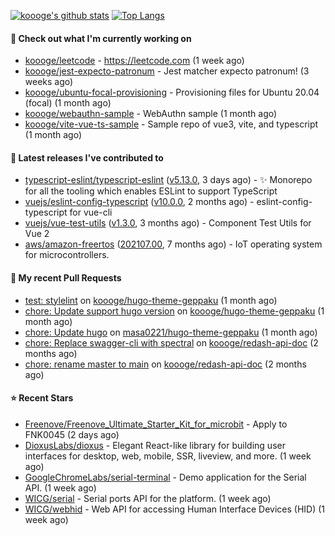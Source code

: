 [![koooge's github stats](https://github-readme-stats.vercel.app/api?username=koooge&count_private=true&show_icons=true)](https://github.com/anuraghazra/github-readme-stats)
[![Top Langs](https://github-readme-stats.vercel.app/api/top-langs/?username=koooge&langs_count=5)](https://github.com/anuraghazra/github-readme-stats)

#### 👷 Check out what I'm currently working on

- [koooge/leetcode](https://github.com/koooge/leetcode) - https://leetcode.com (1 week ago)
- [koooge/jest-expecto-patronum](https://github.com/koooge/jest-expecto-patronum) - Jest matcher expecto patronum! (3 weeks ago)
- [koooge/ubuntu-focal-provisioning](https://github.com/koooge/ubuntu-focal-provisioning) - Provisioning files for Ubuntu 20.04 (focal) (1 month ago)
- [koooge/webauthn-sample](https://github.com/koooge/webauthn-sample) - WebAuthn sample (1 month ago)
- [koooge/vite-vue-ts-sample](https://github.com/koooge/vite-vue-ts-sample) - Sample repo of vue3, vite, and typescript (1 month ago)

#### 🔭 Latest releases I've contributed to

- [typescript-eslint/typescript-eslint](https://github.com/typescript-eslint/typescript-eslint) ([v5.13.0](https://github.com/typescript-eslint/typescript-eslint/releases/tag/v5.13.0), 3 days ago) - :sparkles: Monorepo for all the tooling which enables ESLint to support TypeScript
- [vuejs/eslint-config-typescript](https://github.com/vuejs/eslint-config-typescript) ([v10.0.0](https://github.com/vuejs/eslint-config-typescript/releases/tag/v10.0.0), 2 months ago) - eslint-config-typescript for vue-cli
- [vuejs/vue-test-utils](https://github.com/vuejs/vue-test-utils) ([v1.3.0](https://github.com/vuejs/vue-test-utils/releases/tag/v1.3.0), 3 months ago) - Component Test Utils for Vue 2
- [aws/amazon-freertos](https://github.com/aws/amazon-freertos) ([202107.00](https://github.com/aws/amazon-freertos/releases/tag/202107.00), 7 months ago) - IoT operating system for microcontrollers.

#### 🔨 My recent Pull Requests

- [test: stylelint](https://github.com/koooge/hugo-theme-geppaku/pull/5) on [koooge/hugo-theme-geppaku](https://github.com/koooge/hugo-theme-geppaku) (1 month ago)
- [chore: Update support hugo version](https://github.com/koooge/hugo-theme-geppaku/pull/4) on [koooge/hugo-theme-geppaku](https://github.com/koooge/hugo-theme-geppaku) (1 month ago)
- [chore: Update hugo](https://github.com/masa0221/hugo-theme-geppaku/pull/16) on [masa0221/hugo-theme-geppaku](https://github.com/masa0221/hugo-theme-geppaku) (1 month ago)
- [chore: Replace swagger-cli with spectral](https://github.com/koooge/redash-api-doc/pull/11) on [koooge/redash-api-doc](https://github.com/koooge/redash-api-doc) (2 months ago)
- [chore: rename master to main](https://github.com/koooge/redash-api-doc/pull/10) on [koooge/redash-api-doc](https://github.com/koooge/redash-api-doc) (2 months ago)

#### ⭐ Recent Stars

- [Freenove/Freenove_Ultimate_Starter_Kit_for_microbit](https://github.com/Freenove/Freenove_Ultimate_Starter_Kit_for_microbit) - Apply to FNK0045 (2 days ago)
- [DioxusLabs/dioxus](https://github.com/DioxusLabs/dioxus) - Elegant React-like library for building user interfaces for desktop, web, mobile, SSR, liveview, and more. (1 week ago)
- [GoogleChromeLabs/serial-terminal](https://github.com/GoogleChromeLabs/serial-terminal) - Demo application for the Serial API. (1 week ago)
- [WICG/serial](https://github.com/WICG/serial) - Serial ports API for the platform.  (1 week ago)
- [WICG/webhid](https://github.com/WICG/webhid) - Web API for accessing Human Interface Devices (HID) (1 week ago)

